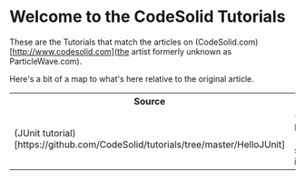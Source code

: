 Welcome to the CodeSolid Tutorials
=========

These are the Tutorials that match the articles on (CodeSolid.com)[http://www.codesolid.com](the artist formerly unknown as ParticleWave.com).

Here's a bit of a map to what's here relative to the original article.
<table>
<tr><th>Source</th><th>Article</th></tr>
<tr>
	<td>(JUnit tutorial)[https://github.com/CodeSolid/tutorials/tree/master/HelloJUnit]</td>
	<td>(A Simple JUnit Tutorial using Maven and IntelliJ Idea)[http://www.codesolid.com/2013/05/11/a-simple-junit-tutorial-using-maven-and-intellij-idea/]</td></tr>
</table>
